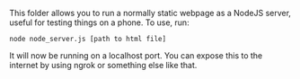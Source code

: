 This folder allows you to run a normally static webpage as a NodeJS server, useful for testing things on a phone. To use, run:

```
node node_server.js [path to html file]
```

It will now be running on a localhost port. You can expose this to the internet by using ngrok or something else like that.